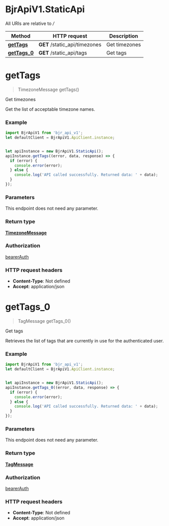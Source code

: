 # BjrApiV1.StaticApi

All URIs are relative to */*

Method | HTTP request | Description
------------- | ------------- | -------------
[**getTags**](StaticApi.md#getTags) | **GET** /static_api/timezones | Get timezones
[**getTags_0**](StaticApi.md#getTags_0) | **GET** /static_api/tags | Get tags

<a name="getTags"></a>
# **getTags**
> TimezoneMessage getTags()

Get timezones

Get the list of acceptable timezone names.

### Example
```javascript
import BjrApiV1 from 'bjr_api_v1';
let defaultClient = BjrApiV1.ApiClient.instance;


let apiInstance = new BjrApiV1.StaticApi();
apiInstance.getTags((error, data, response) => {
  if (error) {
    console.error(error);
  } else {
    console.log('API called successfully. Returned data: ' + data);
  }
});
```

### Parameters
This endpoint does not need any parameter.

### Return type

[**TimezoneMessage**](TimezoneMessage.md)

### Authorization

[bearerAuth](../README.md#bearerAuth)

### HTTP request headers

 - **Content-Type**: Not defined
 - **Accept**: application/json

<a name="getTags_0"></a>
# **getTags_0**
> TagMessage getTags_0()

Get tags

Retrieves the list of tags that are currently in use for the authenticated user.

### Example
```javascript
import BjrApiV1 from 'bjr_api_v1';
let defaultClient = BjrApiV1.ApiClient.instance;


let apiInstance = new BjrApiV1.StaticApi();
apiInstance.getTags_0((error, data, response) => {
  if (error) {
    console.error(error);
  } else {
    console.log('API called successfully. Returned data: ' + data);
  }
});
```

### Parameters
This endpoint does not need any parameter.

### Return type

[**TagMessage**](TagMessage.md)

### Authorization

[bearerAuth](../README.md#bearerAuth)

### HTTP request headers

 - **Content-Type**: Not defined
 - **Accept**: application/json

